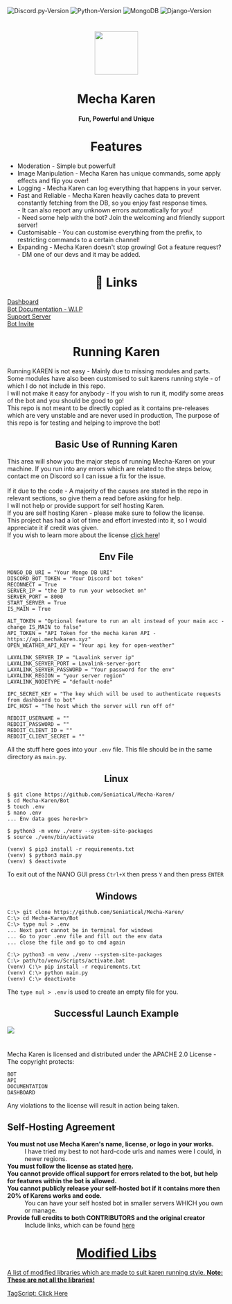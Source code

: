   ![Discord.py-Version](https://img.shields.io/badge/discord.py-2.0.0a-blue?style=flat-square)
  ![Python-Version](https://img.shields.io/badge/python-3.8.5-green?style=flat-square)
  ![MongoDB](https://img.shields.io/badge/MongoDB-pink?style=flat-square)
  ![Django-Version](https://img.shields.io/badge/Django-3.1.3-blue?style=flat-square)

<h1 align="center">
  <img src="https://cdn.discordapp.com/avatars/740514706858442792/3d4c161d2bfa97ec86cc82102df5cad5.png?size=512" height='100px' width='100px'>
</h1>
<h1 align="center">Mecha Karen</h1>
<h4 align="center">Fun, Powerful and Unique</h4>

<h1 align="center">Features</h1>
<p align="center">
  <ul align="">
    <li>Moderation - Simple but powerful!</li>
    <li>Image Manipulation - Mecha Karen has unique commands, some apply effects and flip you over!</li>
    <li>Logging - Mecha Karen can log everything that happens in your server.</li>
    <li>Fast and Reliable - Mecha Karen heavily caches data to prevent constantly fetching from the DB, so you enjoy fast response times.<br>
                          - It can also report any unknown errors automatically for you!<br>
                          - Need some help with the bot? Join the welcoming and friendly support server!</li>
    <li>Customisable - You can customise everything from the prefix, to restricting commands to a certain channel!</li>
    <li>Expanding - Mecha Karen doesn't stop growing! Got a feature request? - DM one of our devs and it may be added.</li>
  </ul>  
</p>

<h1 align="center" name='links'>🔗 Links</h1>
<p align="">
    <a href="https://mechakaren.xyz/login">Dashboard</a><br>
    <a href="https://api.mechakaren.xyz/docs">Bot Documentation - W.I.P</a><br>
    <a href="https://discord.gg/Q5mFhUM">Support Server</a><br>
    <a href="https://discord.com/oauth2/authorize?client_id=740514706858442792&permissions=0&scope=bot">Bot Invite</a><br>
</p>

<h1 align="center">Running Karen</h1>
<p align="">
  Running KAREN is not easy - Mainly due to missing modules and parts. Some modules have also been customised to suit karens running style - of which I do not include in this repo.<br>
  I will not make it easy for anybody - If you wish to run it, modify some areas of the bot and you should be good to go!<br>
  This repo is not meant to be directly copied as it contains pre-releases which are very unstable and are never used in production, The purpose of this repo is for testing and helping to improve the bot!
</p>

<h2 align="center">Basic Use of Running Karen</h2>
<p align="">
    This area will show you the major steps of running Mecha-Karen on your machine. If you run into any errors which are related to the steps below, contact me on Discord so I can issue a fix for the issue.<br><br>
    If it due to the code - A majority of the causes are stated in the repo in relevant sections, so give them a read before asking for help.<br>
    I will not help or provide support for self hosting Karen.<br>
    If you are self hosting Karen - please make sure to follow the license.<br>
    This project has had a lot of time and effort invested into it, so I would appreciate it if credit was given.<br>
    If you wish to learn more about the license <a href='#license'>click here</a>!
</p>

<h2 align="center">Env File</h2>
<p align="">
  
    MONGO_DB_URI = "Your Mongo DB URI"
    DISCORD_BOT_TOKEN = "Your Discord bot token"
    RECONNECT = True
    SERVER_IP = "the IP to run your websocket on"
    SERVER_PORT = 8000
    START_SERVER = True
    IS_MAIN = True
  
    ALT_TOKEN = "Optional feature to run an alt instead of your main acc - change IS_MAIN to false"
    API_TOKEN = "API Token for the mecha karen API - https://api.mechakaren.xyz"
    OPEN_WEATHER_API_KEY = "Your api key for open-weather"
  
    LAVALINK_SERVER_IP = "Lavalink server ip"
    LAVALINK_SERVER_PORT = Lavalink-server-port
    LAVALINK_SERVER_PASSWORD = "Your password for the env"
    LAVALINK_REGION = "your server region"
    LAVALINK_NODETYPE = "default-node"
  
    IPC_SECRET_KEY = "The key which will be used to authenticate requests from dashboard to bot"
    IPC_HOST = "The host which the server will run off of"
  
    REDDIT_USERNAME = ""
    REDDIT_PASSWORD = ""
    REDDIT_CLIENT_ID = ""
    REDDIT_CLIENT_SECRET = ""
  
  All the stuff here goes into your <code>.env</code> file. This file should be in the same directory as <code>main.py</code>.
</p>

<h2 align="center">Linux</h2>
<p align="">
  
    $ git clone https://github.com/Seniatical/Mecha-Karen/
    $ cd Mecha-Karen/Bot
    $ touch .env
    $ nano .env
    ... Env data goes here<br>
  
    $ python3 -m venv ./venv --system-site-packages
    $ source ./venv/bin/activate
  
    (venv) $ pip3 install -r requirements.txt
    (venv) $ python3 main.py
    (venv) $ deactivate

  To exit out of the NANO GUI press `Ctrl+X` then press `Y` and then press `ENTER`
</p>
  
<h2 align="center">Windows</h2>
<p align="">
  
    C:\> git clone https://github.com/Seniatical/Mecha-Karen/
    C:\> cd Mecha-Karen/Bot
    C:\> type nul > .env
    ... Next part cannot be in terminal for windows
    ... Go to your .env file and fill out the env data
    ... close the file and go to cmd again
  
    C:\> python3 -m venv ./venv --system-site-packages
    C:\> path/to/venv/Scripts/activate.bat
    (venv) C:\> pip install -r requirements.txt
    (venv) C:\> python main.py
    (venv) C:\> deactivate
  
  The <code>type nul > .env</code> is used to create an empty file for you.
</p>

<h2 align="center">Successful Launch Example</h2>
<p align="">
  <img src="https://i.gyazo.com/82089c03e8c74c08f947dbd87cd19d8e.png"></img>
</p>

<h1 align="center" name="license"></h1>
<p align="">
  Mecha Karen is licensed and distributed under the APACHE 2.0 License - The copyright protects:
  
    BOT
    API
    DOCUMENTATION
    DASHBOARD

  Any violations to the license will result in action being taken.
  
  <h2 allign="center">Self-Hosting Agreement</h2>
  <dl>
    <dt><b>You must not use Mecha Karen's name, license, or logo in your works.</b><dt>
    <dd>I have tried my best to not hard-code urls and names were I could, in newer regions.</dd>
    <dt><b>You must follow the license as stated <a href="https://github.com/Seniatical/Mecha-Karen/blob/main/LICENSE">here</a>.</b></dt>
    <dt><b>You cannot provide offical support for errors related to the bot, but help for features within the bot is allowed.</b></dt>
    <dt><b>You cannot publicly release your self-hosted bot if it contains more then 20% of Karens works and code.</b></dt>
    <dd>You can have your self hosted bot in smaller servers WHICH you own or manage.</dd>
    <dt><b>Provide full credits to both CONTRIBUTORS and the original creator</b></dt>
    <dd>Include links, which can be found <a href='#links'>here</dd>
  </dl>
</p>    
    
<h1 align="center">Modified Libs</h1>
<p>
  A list of modified libraries which are made to suit karen running style.
  <strong>Note: These are not all the libraries!</strong>
  
  TagScript: <a href="https://github.com/Seniatical/TagScript">Click Here</a>
</p>
